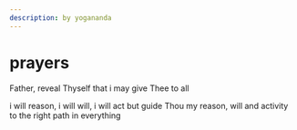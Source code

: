 ```yaml
---
description: by yogananda
---
```


# prayers

Father, reveal Thyself that i may give Thee to all

i will reason, i will will, i will act but guide Thou my reason, will and activity to the right path in everything
